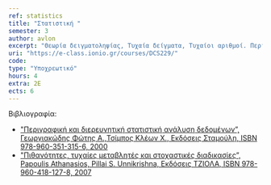 ```yaml
---
ref: statistics 
title: "Στατιστική "
semester: 3
author: avlon 
excerpt: "Θεωρία δειγματοληψίας, Τυχαία δείγματα, Τυχαίοι αριθμοί. Περιγραφή στατιστικών δεδομένων με πίνακες και γραφήματα, Πίνακας συχνοτήτων, Ραβδόγραμμα, Ιστόγραμμα. Στατιστικές εκτιμήσεις, Διαστήματα εμπιστοσύνης, Διαδικασία ελέγχου στατιστικής υπόθεσης, Στατιστική υπόθεση, Στατιστική ελέγχου, Περιοχή απόρριψης, Απόφαση ελέγχου. Παλινδρόμηση και Συσχέτιση. Η παραβολή ελαχίστων τετραγώνων, Ανάλυση διασποράς. Συντελεστής συσχέτισης και σημειακή εκτίμηση του. Σχέση συντελεστή συσχέτισης και παλινδρόμησης. Χρήση στατιστικού λογισμικού."
uri: "https://e-class.ionio.gr/courses/DCS229/"
code: 
type: "Υποχρεωτικό"
hours: 4
extra: 2Ε
ects: 6
---
```



Βιβλιογραφία: 
  - ["Περιγραφική και διερευνητική στατιστική ανάλυση δεδομένων”, Γεωργιακώδης Φώτης A.,Τσίμπος Κλέων Χ., Εκδόσεις Σταμούλη, ISBN 978-960-351-315-6, 2000](https://service.eudoxus.gr/search/#a/id:23151/0)
  - ["Πιθανότητες, τυχαίες μεταβλητές και στοχαστικές διαδικασίες”, Papoulis Athanasios, Pillai S. Unnikrishna, Εκδόσεις ΤΖΙΟΛΑ, ISBN 978-960-418-127-8, 2007](https://service.eudoxus.gr/search/#a/id:18549068/0)

